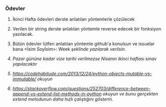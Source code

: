 ### Ödevler
1. İkinci Hafta ödevleri derste anlatılan yöntemlerle çözülecek</p>
2. Verilen bir string derste anlatılan yöntemle reverse edecek bir fonksiyon yazılacak.</p>
3. Bütün ödevler lütfen anlatılan yöntemle github'a konulsun ve issuelar bana <İsim Soyİsim>: Week<i> şeklinde yazılarak verilsin.</p>
4. Pazar gününe kadar vize tarihi verilmezse Nisanın ikinci haftası sınav yapılacaktır </p>
5. https://codehabitude.com/2013/12/24/python-objects-mutable-vs-immutable/ okuyun </p>
6. https://stackoverflow.com/questions/252703/difference-between-append-vs-extend-list-methods-in-python okuyun ve bunu gerçekten extend metodunun daha hızlı çalıştığını gösterin.
